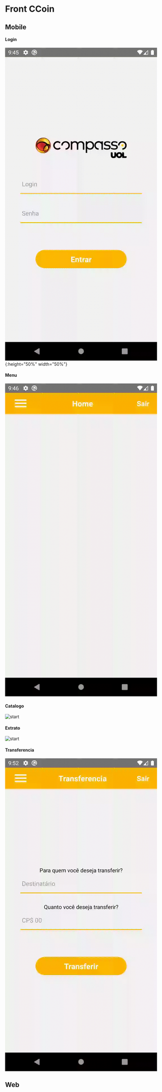 # Front CCoin

## Mobile

#### Login
![start](./git/login.gif){:height="50%" width="50%"}

#### Menu
![start](./git/menu.gif)

#### Catalogo
![start](./git/catalogo.gif)

#### Extrato
![start](./git/extrato.gif)

#### Transferencia
![start](./git/transferencia.gif)


## Web